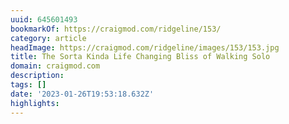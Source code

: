 ```yaml
---
uuid: 645601493
bookmarkOf: https://craigmod.com/ridgeline/153/
category: article
headImage: https://craigmod.com/ridgeline/images/153/153.jpg
title: The Sorta Kinda Life Changing Bliss of Walking Solo
domain: craigmod.com
description:
tags: []
date: '2023-01-26T19:53:18.632Z'
highlights:
---
```



